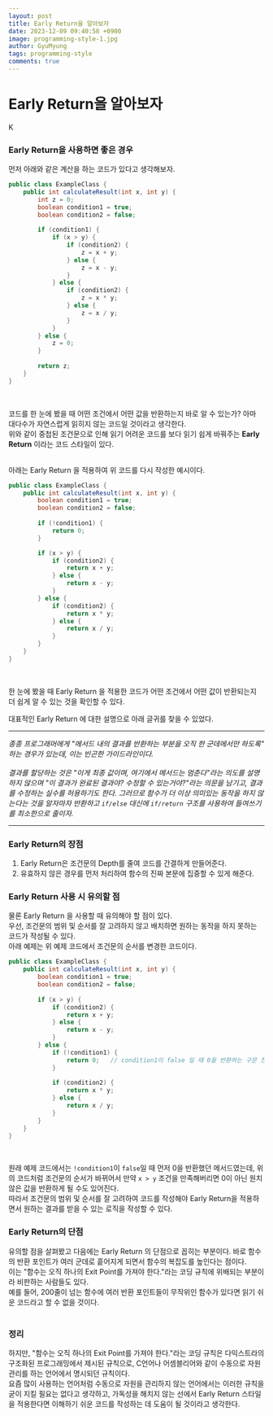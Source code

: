 ```yaml
---
layout:	post
title: Early Return을 알아보자
date: 2023-12-09 09:40:58 +0900
image: programming-style-1.jpg
author: GyuMyung
tags: programming-style
comments: true
---
```


# Early Return을 알아보자
K
### Early Return을 사용하면 좋은 경우

먼저 아래와 같은 계산을 하는 코드가 있다고 생각해보자. <br/>

```java
public class ExampleClass {
    public int calculateResult(int x, int y) {
        int z = 0;
        boolean condition1 = true;
        boolean condition2 = false;
        
        if (condition1) {
            if (x > y) {
                if (condition2) {
                    z = x + y;
                } else {
                    z = x - y;
                }
            } else {
                if (condition2) {
                    z = x * y;
                } else {
                    z = x / y;
                }
            }
        } else {
            z = 0;
        }
        
        return z;
    }
}
```
<br/>

코드를 한 눈에 봤을 때 어떤 조건에서 어떤 값을 반환하는지 바로 알 수 있는가? 아마 대다수가 자연스럽게 읽히지 않는 코드일 것이라고 생각한다. <br/>
위와 같이 중첩된 조건문으로 인해 읽기 어려운 코드를 보다 읽기 쉽게 바꿔주는 **Early Return** 이라는 코드 스타일이 있다. <br/><br/>

아래는 Early Return 을 적용하여 위 코드를 다시 작성한 예시이다. <br/>

```java
public class ExampleClass {
    public int calculateResult(int x, int y) {
        boolean condition1 = true;
        boolean condition2 = false;
        
        if (!condition1) {
            return 0;
        }

        if (x > y) {
            if (condition2) {
                return x + y;
            } else {
                return x - y;
            }
        } else {
            if (condition2) {
                return x * y;
            } else {
                return x / y;
            }
        }
    }
}
```
<br/>

한 눈에 봤을 때 Early Return 을 적용한 코드가 어떤 조건에서 어떤 값이 반환되는지 더 쉽게 알 수 있는 것을 확인할 수 있다. <br/>

대표적인 Early Return 에 대한 설명으로 아래 글귀를 찾을 수 있었다. <br/>

---

_종종 프로그래머에게 "메서드 내의 결과를 반환하는 부분을 오직 한 군데에서만 하도록" 하는 경우가 있는데, 이는 빈곤한 가이드라인이다._ <br/><br/>
_결과를 할당하는 것은 "이게 최종 값이며, 여기에서 메서드는 멈춘다"라는 의도를 설명하지 않으며 "이 결과가 완료된 결과야? 수정할 수 있는거야?"라는 의문을 남기고, 결과를 수정하는 실수를 허용하기도 한다. 그러므로 함수가 더 이상 의미있는 동작을 하지 않는다는 것을 알자마자 반환하고 `if/else` 대신에 `if/return` 구조를 사용하여 들여쓰기를 최소한으로 줄이자._

---

### Early Return의 장점
1. Early Return은 조건문의 Depth를 줄여 코드를 간결하게 만들어준다.
2. 유효하지 않은 경우를 먼저 처리하여 함수의 진짜 본문에 집중할 수 있게 해준다.

### Early Return 사용 시 유의할 점

물론 Early Return 을 사용할 때 유의해야 할 점이 있다. <br/>
우선, 조건문의 범위 및 순서를 잘 고려하지 않고 배치하면 원하는 동작을 하지 못하는 코드가 작성될 수 있다. <br/>
아래 예제는 위 예제 코드에서 조건문의 순서를 변경한 코드이다. <br/>

```java
public class ExampleClass {
    public int calculateResult(int x, int y) {
        boolean condition1 = true;
        boolean condition2 = false;
        
        if (x > y) {
            if (condition2) {
                return x + y;
            } else {
                return x - y;
            }
        } else {
            if (!condition1) {
                return 0;   // condition1이 false 일 때 0을 반환하는 구문 전에 x > y 조건을 만족하면서 원하지 않은 결과가 반환될 수 있다. 
            }
            
            if (condition2) {
                return x * y;
            } else {
                return x / y;
            }
        }
    }
}
```
<br/>

원래 예제 코드에서는 `!condition1`이 `false`일 때 먼저 0을 반환했던 메서드였는데, 위의 코드처럼 조건문의 순서가 바뀌어서 만약 `x > y` 조건을 만족해버리면 0이 아닌 원치 않은 값을 반환하게 될 수도 있어진다. <br/>
따라서 조건문의 범위 및 순서를 잘 고려하여 코드를 작성해야 Early Return을 적용하면서 원하는 결과를 받을 수 있는 로직을 작성할 수 있다. <br/>

### Early Return의 단점

유의할 점을 살펴봤고 다음에는 Early Return 의 단점으로 꼽히는 부분이다. 바로 함수의 반환 포인트가 여러 군데로 흩어지게 되면서 함수의 복잡도를 높인다는 점이다. <br/>
이는 "함수는 오직 하나의 Exit Point를 가져야 한다."라는 코딩 규칙에 위배되는 부분이라 비판하는 사람들도 있다. <br/>
예를 들어, 200줄이 넘는 함수에 여러 반환 포인트들이 무작위인 함수가 있다면 읽기 쉬운 코드라고 할 수 없을 것이다. <br/><br/>

### 정리

하지만, "함수는 오직 하나의 Exit Point를 가져야 한다."라는 코딩 규칙은 다익스트라의 구조화된 프로그래밍에서 제시된 규칙으로, C언어나 어셈블리어와 같이 수동으로 자원 관리를 하는 언어에서 명시되던 규칙이다. <br/>
요즘 많이 사용하는 언어처럼 수동으로 자원을 관리하지 않는 언어에서는 이러한 규칙을 굳이 지킬 필요는 없다고 생각하고, 가독성을 해치지 않는 선에서 Early Return 스타일을 적용한다면 이해하기 쉬운 코드를 작성하는 데 도움이 될 것이라고 생각한다. <br/>


